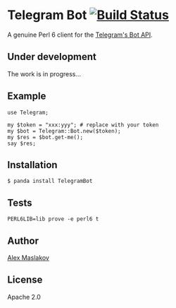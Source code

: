Telegram Bot [![Build Status](https://travis-ci.org/GildedHonour/TelegramBot.svg)](https://travis-ci.org/GildedHonour/TelegramBot)
================================================
A genuine Perl 6 client for the [Telegram's Bot API](https://core.telegram.org/bots).

## Under development

The work is in progress...


## Example

```perl6
use Telegram;

my $token = "xxx:yyy"; # replace with your token
my $bot = Telegram::Bot.new($token);
my $res = $bot.get-me();
say $res;
```

## Installation

```shell
$ panda install TelegramBot
```

## Tests

```shell
PERL6LIB=lib prove -e perl6 t
```

## Author

[Alex Maslakov](http://www.gildedhonour.com)

## License

Apache 2.0